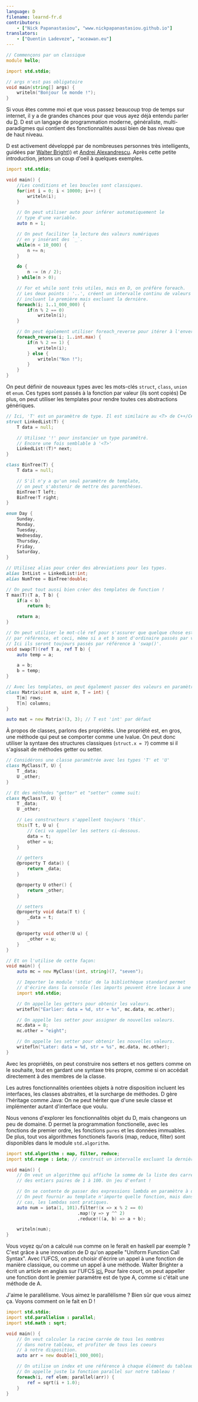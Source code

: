 ```yaml
---
language: D
filename: learnd-fr.d
contributors:
    - ["Nick Papanastasiou", "www.nickpapanastasiou.github.io"]
translators:
    - ["Quentin Ladeveze", "aceawan.eu"]
---
```


```d
// Commençons par un classique
module hello;

import std.stdio;

// args n'est pas obligatoire
void main(string[] args) {
    writeln("Bonjour le monde !");
}
```

Si vous êtes comme moi et que vous passez beaucoup trop de temps sur internet, il y a
de grandes chances pour que vous ayez déjà entendu parler du [D](http://dlang.org/).
D est un langage de programmation moderne, généraliste, multi-paradigmes qui contient
des fonctionnalités aussi bien de bas niveau que de haut niveau.

D est activement développé par de nombreuses personnes très intelligents, guidées par
[Walter Bright](https://fr.wikipedia.org/wiki/Walter_Bright))) et
[Andrei Alexandrescu](https://fr.wikipedia.org/wiki/Andrei_Alexandrescu).
Après cette petite introduction, jetons un coup d'oeil à quelques exemples.

```d
import std.stdio;

void main() {
    //Les conditions et les boucles sont classiques.
    for(int i = 0; i < 10000; i++) {
        writeln(i);
    }

    // On peut utiliser auto pour inférer automatiquement le
    // type d'une variable.
    auto n = 1;

    // On peut faciliter la lecture des valeurs numériques
    // en y insérant des `_`.
    while(n < 10_000) {
        n += n;
    }

    do {
        n -= (n / 2);
    } while(n > 0);

    // For et while sont très utiles, mais en D, on préfère foreach.
    // Les deux points : '..', créent un intervalle continu de valeurs
    // incluant la première mais excluant la dernière.
    foreach(i; 1..1_000_000) {
        if(n % 2 == 0)
            writeln(i);
    }

    // On peut également utiliser foreach_reverse pour itérer à l'envers.
    foreach_reverse(i; 1..int.max) {
        if(n % 2 == 1) {
            writeln(i);
        } else {
            writeln("Non !");
        }
    }
}
```

On peut définir de nouveaux types avec les mots-clés `struct`, `class`,
`union` et `enum`. Ces types sont passés à la fonction par valeur (ils sont copiés)
De plus, on peut utiliser les templates pour rendre toutes ces abstractions génériques.

```d
// Ici, 'T' est un paramètre de type. Il est similaire au <T> de C++/C#/Java.
struct LinkedList(T) {
    T data = null;

    // Utilisez '!' pour instancier un type paramétré.
    // Encore une fois semblable à '<T>'
    LinkedList!(T)* next;
}

class BinTree(T) {
    T data = null;

    // S'il n'y a qu'un seul paramètre de template,
    // on peut s'abstenir de mettre des parenthèses.
    BinTree!T left;
    BinTree!T right;
}

enum Day {
    Sunday,
    Monday,
    Tuesday,
    Wednesday,
    Thursday,
    Friday,
    Saturday,
}

// Utilisez alias pour créer des abreviations pour les types.
alias IntList = LinkedList!int;
alias NumTree = BinTree!double;

// On peut tout aussi bien créer des templates de function !
T max(T)(T a, T b) {
    if(a < b)
        return b;

    return a;
}

// On peut utiliser le mot-clé ref pour s'assurer que quelque chose est passé
// par référence, et ceci, même si a et b sont d'ordinaire passés par valeur.
// Ici ils seront toujours passés par référence à 'swap()'.
void swap(T)(ref T a, ref T b) {
    auto temp = a;

    a = b;
    b = temp;
}

// Avec les templates, on peut également passer des valeurs en paramètres.
class Matrix(uint m, uint n, T = int) {
    T[m] rows;
    T[n] columns;
}

auto mat = new Matrix!(3, 3); // T est 'int' par défaut
```

À propos de classes, parlons des propriétés. Une propriété est, en gros,
une méthode qui peut se comporter comme une lvalue. On peut donc utiliser
la syntaxe des structures classiques (`struct.x = 7`) comme si il
s'agissait de méthodes getter ou setter.

```d
// Considérons une classe paramétrée avec les types 'T' et 'U'
class MyClass(T, U) {
    T _data;
    U _other;
}

// Et des méthodes "getter" et "setter" comme suit:
class MyClass(T, U) {
    T _data;
    U _other;

    // Les constructeurs s'appellent toujours 'this'.
    this(T t, U u) {
        // Ceci va appeller les setters ci-dessous.
        data = t;
        other = u;
    }

    // getters
    @property T data() {
        return _data;
    }

    @property U other() {
        return _other;
    }

    // setters
    @property void data(T t) {
        _data = t;
    }

    @property void other(U u) {
        _other = u;
    }
}

// Et on l'utilise de cette façon:
void main() {
    auto mc = new MyClass!(int, string)(7, "seven");

    // Importer le module 'stdio' de la bibliothèque standard permet
    // d'écrire dans la console (les imports peuvent être locaux à une portée)
    import std.stdio;

    // On appelle les getters pour obtenir les valeurs.
    writefln("Earlier: data = %d, str = %s", mc.data, mc.other);

    // On appelle les setter pour assigner de nouvelles valeurs.
    mc.data = 8;
    mc.other = "eight";

    // On appelle les setter pour obtenir les nouvelles valeurs.
    writefln("Later: data = %d, str = %s", mc.data, mc.other);
}
```

Avec les propriétés, on peut construire nos setters et nos getters
comme on le souhaite, tout en gardant une syntaxe très propre,
comme si on accédait directement à des membres de la classe.

Les autres fonctionnalités orientées objets à notre disposition
incluent les interfaces, les classes abstraites, et la surcharge
de méthodes. D gère l'héritage comme Java: On ne peut hériter que
d'une seule classe et implémenter autant d'interface que voulu.

Nous venons d'explorer les fonctionnalités objet du D, mais changeons
un peu de domaine. D permet la programmation fonctionelle, avec les fonctions
de premier ordre, les fonctions `pures` et les données immuables.
De plus, tout vos algorithmes fonctionels favoris (map, reduce, filter)
sont disponibles dans le module `std.algorithm`.

```d
import std.algorithm : map, filter, reduce;
import std.range : iota; // construit un intervalle excluant la dernière valeur.

void main() {
    // On veut un algorithme qui affiche la somme de la liste des carrés
    // des entiers paires de 1 à 100. Un jeu d'enfant !

    // On se contente de passer des expressions lambda en paramètre à des templates.
    // On peut fournir au template n'importe quelle fonction, mais dans notre
    // cas, les lambdas sont pratiques.
    auto num = iota(1, 101).filter!(x => x % 2 == 0)
                           .map!(y => y ^^ 2)
                           .reduce!((a, b) => a + b);

    writeln(num);
}
```

Vous voyez qu'on a calculé `num` comme on le ferait en haskell par exemple ?
C'est grâce à une innovation de D qu'on appelle "Uniform Function Call Syntax".
Avec l'UFCS, on peut choisir d'écrire un appel à une fonction de manière
classique, ou comme un appel à une méthode. Walter Brighter a écrit un
article en anglais sur l'UFCS [ici.](http://www.drdobbs.com/cpp/uniform-function-call-syntax/232700394)
Pour faire court, on peut appeller une fonction dont le premier paramètre
est de type A, comme si c'était une méthode de A.

J'aime le parallélisme. Vous aimez le parallélisme ? Bien sûr que vous aimez ça.
Voyons comment on le fait en D !

```d
import std.stdio;
import std.parallelism : parallel;
import std.math : sqrt;

void main() {
    // On veut calculer la racine carrée de tous les nombres
    // dans notre tableau, et profiter de tous les coeurs
    // à notre disposition.
    auto arr = new double[1_000_000];

    // On utilise un index et une référence à chaque élément du tableau.
    // On appelle juste la fonction parallel sur notre tableau !
    foreach(i, ref elem; parallel(arr)) {
        ref = sqrt(i + 1.0);
    }
}
```
